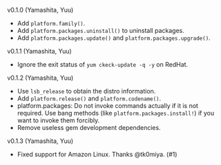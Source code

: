 v0.1.0 (Yamashita, Yuu)

* Add `platform.family()`.
* Add `platform.packages.uninstall()` to uninstall packages.
* Add `platform.packages.update()` and `platform.packages.upgrade()`.

v0.1.1 (Yamashita, Yuu)

* Ignore the exit status of `yum ckeck-update -q -y` on RedHat.

v0.1.2 (Yamashita, Yuu)

* Use `lsb_release` to obtain the distro information.
* Add `platform.release()` and `platform.codename()`.
* platform.packages: Do not invoke commands actually if it is not required. Use bang methods (like `platform.packages.install!`) if you want to invoke them forcibly.
* Remove useless gem development dependencies.

v0.1.3 (Yamashita, Yuu)

* Fixed support for Amazon Linux. Thanks @tk0miya. (#1)
